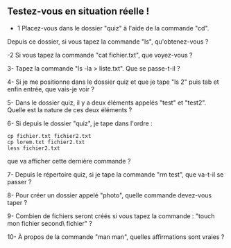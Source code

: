 ## Testez-vous en situation réelle !


- 1 Placez-vous dans le dossier "quiz" à l'aide de la commande "cd".

Depuis ce dossier, si vous tapez la commande "ls", qu'obtenez-vous ?


-2 Si vous tapez la commande "cat fichier.txt", que voyez-vous ?

3- Tapez la commande "ls -la > liste.txt". Que se passe-t-il ?

4- Si je me positionne dans le dossier quiz et que je tape "ls 2" puis tab et enfin entrée, que vais-je voir ?

5- Dans le dossier quiz, il y a deux éléments appelés "test" et "test2". Quelle est la nature de ces deux éléments ?

6- Si depuis le dossier "quiz", je tape dans l'ordre :

    cp fichier.txt fichier2.txt 
    cp lorem.txt fichier2.txt 
    less fichier2.txt

que va afficher cette dernière commande ?

7- Depuis le répertoire quiz, si je tape la commande "rm test", que va-t-il se passer ?

8- Pour créer un dossier appelé "photo", quelle commande devez-vous taper ?

9- Combien de fichiers seront créés si vous tapez la commande : "touch mon fichier second\ fichier" ? 

10- À propos de  la commande "man man", quelles affirmations sont vraies ?
